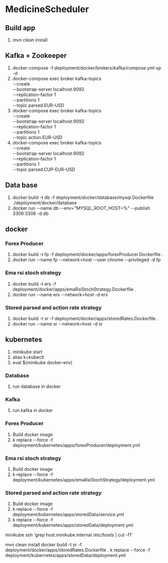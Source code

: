 # MedicineScheduler
## Build app
1. mvn clean install

## Kafka + Zookeeper
1. docker-compose -f deployment/docker/brokers/kafka/compose.yml up -d
2. docker-compose exec broker kafka-topics \
   --create \
   --bootstrap-server localhost:9092 \
   --replication-factor 1 \
   --partitions 1 \
   --topic parsed.EUR-USD
3. docker-compose exec broker kafka-topics \
   --create \
   --bootstrap-server localhost:9092 \
   --replication-factor 1 \
   --partitions 1 \
   --topic action.EUR-USD
4. docker-compose exec broker kafka-topics \
   --create \
   --bootstrap-server localhost:9092 \
   --replication-factor 1 \
   --partitions 1 \
   --topic parsed.CUP-EUR-USD

## Data base
1. docker build -t db -f deployment/docker/database/mysql.Dockerfile ./deployment/docker/database
2. docker run --name db --env="MYSQL_ROOT_HOST=%" --publish 3306:3306 -d db

## docker
### Forex Producer
1. docker build -t fp -f deployment/docker/apps/forexProducer.Dockerfile .
2. docker run --name fp --network=host --user chrome --privileged -d fp

### Ema rsi stoch strategy
1. docker build -t ers -f deployment/docker/apps/emaRsiStochStrategy.Dockerfile .
2. docker run --name ers --network=host -d ers

### Stored parsed and action rate strategy 
1. docker build -t sr -f deployment/docker/apps/storedRates.Dockerfile .
2. docker run --name sr --network=host -d sr

## kubernetes
1. minikube start
2. alias k=kubectl
3. eval $(minikube docker-env)

### Database
1. run database in docker

### Kafka
1. run kafka in docker

### Forex Producer
1. Build docker image
2. k replace --force -f deployment/kubernetes/apps/forexProducer/deployment.yml

### Ema rsi stoch strategy
1. Build docker image
2. k replace --force -f deployment/kubernetes/apps/emaRsiStochStrategy/deployment.yml

### Stored parsed and action rate strategy
1. Build docker image
2. k replace --force -f deployment/kubernetes/apps/storedData/service.yml 
3. k replace --force -f deployment/kubernetes/apps/storedData/deployment.yml



minikube ssh 'grep host.minikube.internal /etc/hosts | cut -f1'   
  

mvn clean install
docker build -t sr -f deployment/docker/apps/storedRates.Dockerfile .
k replace --force -f deployment/kubernetes/apps/storedData/deployment.yml